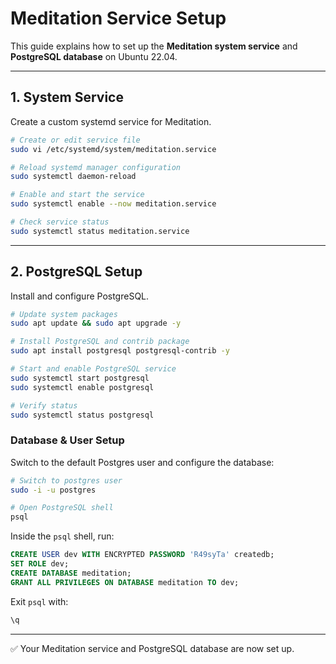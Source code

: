 # Meditation Service Setup

This guide explains how to set up the **Meditation system service** and
**PostgreSQL database** on Ubuntu 22.04.

------------------------------------------------------------------------

## 1. System Service

Create a custom systemd service for Meditation.

``` bash
# Create or edit service file
sudo vi /etc/systemd/system/meditation.service

# Reload systemd manager configuration
sudo systemctl daemon-reload

# Enable and start the service
sudo systemctl enable --now meditation.service

# Check service status
sudo systemctl status meditation.service
```

------------------------------------------------------------------------

## 2. PostgreSQL Setup

Install and configure PostgreSQL.

``` bash
# Update system packages
sudo apt update && sudo apt upgrade -y

# Install PostgreSQL and contrib package
sudo apt install postgresql postgresql-contrib -y

# Start and enable PostgreSQL service
sudo systemctl start postgresql
sudo systemctl enable postgresql

# Verify status
sudo systemctl status postgresql
```

### Database & User Setup

Switch to the default Postgres user and configure the database:

``` bash
# Switch to postgres user
sudo -i -u postgres

# Open PostgreSQL shell
psql
```

Inside the `psql` shell, run:

``` sql
CREATE USER dev WITH ENCRYPTED PASSWORD 'R49syTa' createdb;
SET ROLE dev;
CREATE DATABASE meditation;
GRANT ALL PRIVILEGES ON DATABASE meditation TO dev;
```

Exit `psql` with:

``` sql
\q
```

------------------------------------------------------------------------

✅ Your Meditation service and PostgreSQL database are now set up.

<!-- 
sudo vi /etc/systemd/system/meditation.service
sudo systemctl daemon-reload
sudo systemctl enable --now meditation.service
sudo systemctl status meditation.service
sudo apt update && sudo apt upgrade -y
sudo apt install postgresql postgresql-contrib -y
sudo systemctl start postgresql
sudo systemctl enable postgresql
sudo systemctl status postgresql
sudo -i -u postgres
psql
CREATE USER dev WITH ENCRYPTED PASSWORD 'R49syTa' createdb;
SET ROLE dev;
CREATE DATABASE meditation;
GRANT ALL PRIVILEGES ON DATABASE meditation TO dev;
-->